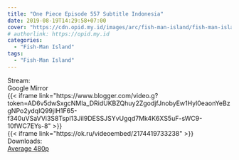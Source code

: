 ```yaml
---
title: "One Piece Episode 557 Subtitle Indonesia"
date: 2019-08-19T14:29:58+07:00
cover: "https://cdn.opid.my.id/images/arc/fish-man-island/fish-man-island.webp" # Optional, cover
# authorlink: https://opid.my.id
categories:
  - "Fish-Man Island"
tags:
  - "Fish-Man Island"
---
```

<div class="ui menu violet borderless inverted">
  <div class="header item active">
        Stream:
    </div>
  <a class="active item" data-tab="google">
    <i class="google drive icon"></i> Google
  </a>
  <a class="item nounderline" data-tab="mirror">
    <i class="odnoklassniki icon"></i> Mirror
  </a>
</div>
<div class="ui bottom attached tab segment active" style="border:0 !important;" data-tab="google">
{{< iframe link="https://www.blogger.com/video.g?token=AD6v5dwSxgcNMIa_DRidUKBZQhuy2ZgodjfJnobyEw1Hyl0eaonYeBzgNPo2ydqIQ99jIH1F65-f340uVSaVVi3S8Tspl13JiI9DESSJSYvUgqd7Mk4K6XS5uF-sWC9-10fWC7EYs-8" >}}
</div>
<div class="ui bottom attached tab segment" style="border:0 !important;" data-tab="mirror">
{{< iframe link="https://ok.ru/videoembed/2174419733238" >}}
</div>
<div class="ui menu violet borderless inverted">
  <div class="header item active">
        Downloads:
    </div>
  <a class="item nounderline" href="https://ouo.io/dQ6elS" target="_blank" rel="dofollow"><i class="google drive icon"></i>
    Average 480p</a>
</div>